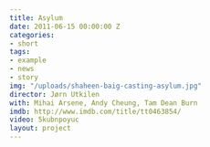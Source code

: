 ```yaml
---
title: Asylum
date: 2011-06-15 00:00:00 Z
categories:
- short
tags:
- example
- news
- story
img: "/uploads/shaheen-baig-casting-asylum.jpg"
director: Jørn Utkilen
with: Mihai Arsene, Andy Cheung, Tam Dean Burn
imdb: http://www.imdb.com/title/tt0463854/
video: 5kubnpoyuc
layout: project
---
```


